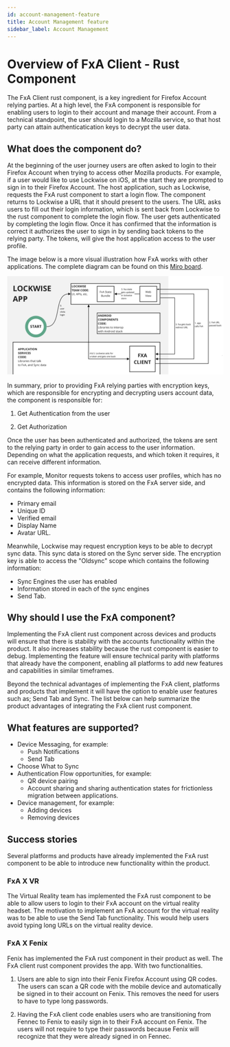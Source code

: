 ```yaml
---
id: account-management-feature
title: Account Management feature
sidebar_label: Account Management
---
```


# Overview of FxA Client - Rust Component

The FxA Client rust component, is a key ingredient for Firefox Account relying parties. At a high level, the FxA component is responsible for enabling users to login to their account and manage their account.  From a technical standpoint, the user should login to a Mozilla service, so that host party can attain authenticatication keys to decrypt the user data.

## What does the component do?

At the beginning of the user journey users are often asked to login to their Firefox Account when trying to access other Mozilla products. For example, if a user would like to use Lockwise on iOS, at the start they are prompted to sign in to their Firefox Account. The host application, such as Lockwise, requests the FxA rust component to start a login flow. The component returns to Lockwise a URL that it should present to the users. The URL asks users to fill out their login information, which is sent back from Lockwise to the rust component to complete the login flow. The user gets authenticated by completing the login flow. Once it has confirmed that the information is correct it authorizes the user to sign in by sending back tokens to the relying party. The tokens, will give the host application access to the user profile.

The image below is a more visual illustration how FxA works with other applications. The complete diagram can be found on this [Miro board](https://miro.com/app/board/o9J_kwmB_No=/).

![FxA Client Diagram](/docs/assets/fxa-client-diagram.png)

In summary, prior to providing FxA relying parties with encryption keys, which are responsible for encrypting and decrypting users account data, the component is responsible for:

1.  Get Authentication from the user

2.  Get Authorization

Once the user has been authenticated and authorized, the tokens are sent to the relying party in order to gain access to the user information. Depending on what the application requests, and which token it requires, it can receive different information.

For example, Monitor requests tokens to access user profiles, which has no encrypted data. This information is stored on the FxA server side, and contains the following information:

* Primary email 
* Unique ID
* Verified email 
* Display Name 
* Avatar URL.

Meanwhile, Lockwise may request encryption keys to be able to decrypt sync data. This sync data is stored on the Sync server side. The encryption key is able to access the "Oldsync" scope which contains the following information:

* Sync Engines the user has enabled 
* Information stored in each of the sync engines 
* Send Tab.

## Why should I use the FxA component?

Implementing the FxA client rust component across devices and products will ensure that there is stability with the accounts functionality within the product. It also increases stability because the rust component is easier to debug. Implementing the feature will ensure technical parity with platforms that already have the component, enabling all platforms to add new features and capabilities in similar timeframes.

Beyond the technical advantages of implementing the FxA client, platforms and products that implement it will have the option to enable user features such as; Send Tab and Sync. The list below can help summarize the product advantages of integrating the FxA client rust component.

## What features are supported?

* Device Messaging, for example:
    * Push Notifications 
    * Send Tab
* Choose What to Sync 
* Authentication Flow opportunities, for example:   
    * QR device pairing 
    * Account sharing and sharing authentication states for frictionless migration between applications.    
* Device management, for example:
    * Adding devices 
    * Removing devices

## Success stories

Several platforms and products have already implemented the FxA rust component to be able to introduce new functionality within the product.

### FxA X VR

The Virtual Reality team has implemented the FxA rust component to be able to allow users to login to their FxA account on the virtual reality headset. The motivation to implement an FxA account for the virtual reality was to be able to use the Send Tab functionality. This would help users avoid typing long URLs on the virtual reality device.

### FxA X Fenix

Fenix has implemented the FxA rust component in their product as well. The FxA client rust component provides the app. With two functionalities.

1.  Users are able to sign into their Fenix Firefox Account using QR codes. The users can scan a QR code with the mobile device and automatically be signed in to their account on Fenix. This removes the need for users to have to type long passwords. 

2.  Having the FxA client code enables users who are transitioning from Fennec to Fenix to easily sign in to their FxA account on Fenix. The users will not require to type their passwords because Fenix will recognize that they were already signed in on Fennec.
